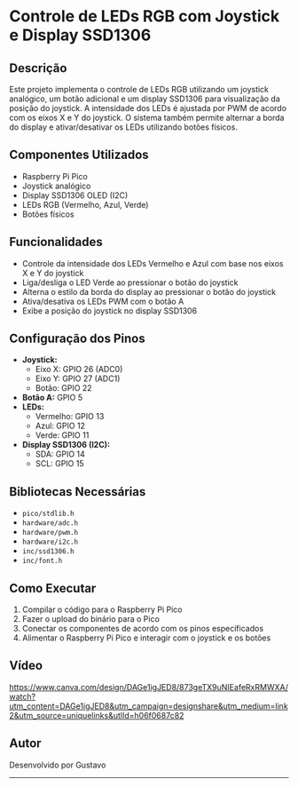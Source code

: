 # Controle de LEDs RGB com Joystick e Display SSD1306

## Descrição
Este projeto implementa o controle de LEDs RGB utilizando um joystick analógico, um botão adicional e um display SSD1306 para visualização da posição do joystick. A intensidade dos LEDs é ajustada por PWM de acordo com os eixos X e Y do joystick. O sistema também permite alternar a borda do display e ativar/desativar os LEDs utilizando botões físicos.

## Componentes Utilizados
- Raspberry Pi Pico
- Joystick analógico
- Display SSD1306 OLED (I2C)
- LEDs RGB (Vermelho, Azul, Verde)
- Botões físicos

## Funcionalidades
- Controle da intensidade dos LEDs Vermelho e Azul com base nos eixos X e Y do joystick
- Liga/desliga o LED Verde ao pressionar o botão do joystick
- Alterna o estilo da borda do display ao pressionar o botão do joystick
- Ativa/desativa os LEDs PWM com o botão A
- Exibe a posição do joystick no display SSD1306

## Configuração dos Pinos
- **Joystick:**
  - Eixo X: GPIO 26 (ADC0)
  - Eixo Y: GPIO 27 (ADC1)
  - Botão: GPIO 22
- **Botão A:** GPIO 5
- **LEDs:**
  - Vermelho: GPIO 13
  - Azul: GPIO 12
  - Verde: GPIO 11
- **Display SSD1306 (I2C):**
  - SDA: GPIO 14
  - SCL: GPIO 15

## Bibliotecas Necessárias
- `pico/stdlib.h`
- `hardware/adc.h`
- `hardware/pwm.h`
- `hardware/i2c.h`
- `inc/ssd1306.h`
- `inc/font.h`

## Como Executar
1. Compilar o código para o Raspberry Pi Pico
2. Fazer o upload do binário para o Pico
3. Conectar os componentes de acordo com os pinos especificados
4. Alimentar o Raspberry Pi Pico e interagir com o joystick e os botões

## Vídeo 

https://www.canva.com/design/DAGe1igJED8/873geTX9uNIEafeRxRMWXA/watch?utm_content=DAGe1igJED8&utm_campaign=designshare&utm_medium=link2&utm_source=uniquelinks&utlId=h06f0687c82

## Autor
Desenvolvido por Gustavo

---



